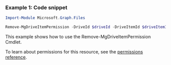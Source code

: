 ### Example 1: Code snippet

```powershellImport-Module Microsoft.Graph.Files

Remove-MgDriveItemPermission -DriveId $driveId -DriveItemId $driveItemId -PermissionId $permissionId
```
This example shows how to use the Remove-MgDriveItemPermission Cmdlet.
To learn about permissions for this resource, see the [permissions reference](/graph/permissions-reference).

